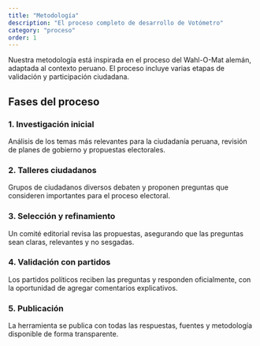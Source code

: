 ```yaml
---
title: "Metodología"
description: "El proceso completo de desarrollo de Votómetro"
category: "proceso"
order: 1
---
```


Nuestra metodología está inspirada en el proceso del Wahl-O-Mat alemán, adaptada al contexto peruano. El proceso incluye varias etapas de validación y participación ciudadana.

## Fases del proceso

### 1. Investigación inicial

Análisis de los temas más relevantes para la ciudadanía peruana, revisión de planes de gobierno y propuestas electorales.

### 2. Talleres ciudadanos

Grupos de ciudadanos diversos debaten y proponen preguntas que consideren importantes para el proceso electoral.

### 3. Selección y refinamiento

Un comité editorial revisa las propuestas, asegurando que las preguntas sean claras, relevantes y no sesgadas.

### 4. Validación con partidos

Los partidos políticos reciben las preguntas y responden oficialmente, con la oportunidad de agregar comentarios explicativos.

### 5. Publicación

La herramienta se publica con todas las respuestas, fuentes y metodología disponible de forma transparente.
